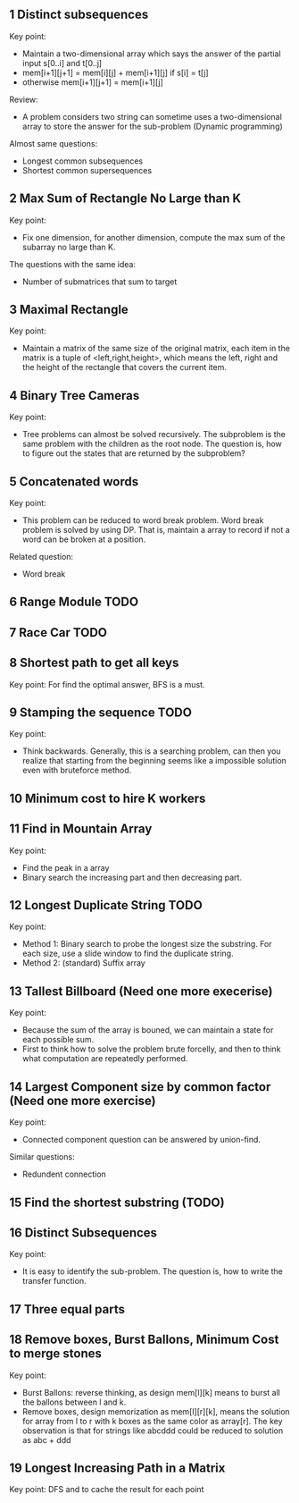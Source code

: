 ## 1 Distinct subsequences

Key point: 
*  Maintain a two-dimensional array which says the answer of the partial input s[0..i] and t[0..j]
* mem[i+1][j+1] = mem[i][j] + mem[i+1][j] if s[i] = t[j] 
* otherwise mem[i+1][j+1] = mem[i+1][j]

Review:
* A problem considers two string can sometime uses a two-dimensional array to store the answer for the sub-problem (Dynamic programming)

Almost same questions:

* Longest common subsequences
* Shortest common supersequences

## 2 Max Sum of Rectangle No Large than K

Key point:

* Fix one dimension, for another dimension, compute the max sum of the subarray no large than K.

The questions with the same idea:

*  Number of submatrices that sum to target


## 3 Maximal Rectangle

Key point:

* Maintain a matrix of the same size of the original matrix, each item in the matrix is a tuple of <left,right,height>, which means the left, right and the height of the rectangle that covers the current item.

## 4 Binary Tree Cameras

Key point:

* Tree problems can almost be solved recursively. The subproblem is the same problem with the children as the root node. The question is, how to figure out the states that are returned by the subproblem?

## 5 Concatenated words

Key point:

* This problem can be reduced to word break problem. Word break problem is solved by using DP. That is, maintain a array to record if not a word can be broken at a position.

Related question:

* Word break

## 6  Range Module TODO
## 7  Race Car TODO

## 8 Shortest path to get all keys

Key point: For find the optimal answer, BFS is a must.

## 9 Stamping the sequence TODO

Key point: 

* Think backwards. Generally, this is a searching problem, can then you realize that starting from the beginning seems like a impossible solution even with bruteforce method. 

## 10 Minimum cost to hire K workers
## 11 Find in Mountain Array

Key point:

* Find the peak in a array
* Binary search the increasing part and then decreasing part.

## 12 Longest Duplicate String TODO

Key point:

* Method 1: Binary search to probe the longest size the substring. For each size, use a slide window to find the duplicate string.
* Method 2: (standard) Suffix array 

## 13 Tallest Billboard (Need one more execerise)

Key point:

* Because the sum of the array is bouned, we can maintain a state for each possible sum.
* First to think how to solve the problem brute forcelly, and then to think what computation are repeatedly performed.

## 14 Largest Component size by common factor (Need one more exercise)

Key point:

* Connected component question can be answered by union-find.

Similar questions:

* Redundent connection

## 15 Find the shortest substring (TODO)

## 16 Distinct Subsequences 

Key point:

* It is easy to identify the sub-problem. The question is, how to write the transfer function.

## 17 Three equal parts
## 18 Remove boxes, Burst Ballons, Minimum Cost to merge stones

Key point:

* Burst Ballons: reverse thinking, as design mem[l][k] means to burst all the ballons between l and k.
* Remove boxes, design memorization as mem[l][r][k], means the solution for array from l to r with k boxes as the same color as array[r]. The key observation is that for strings like abcddd could be reduced to solution as abc + ddd

## 19 Longest Increasing Path in a Matrix

Key point: DFS and to cache the result for each point
